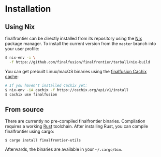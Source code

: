 # Installation

## Using Nix

finalfrontier can be directly installed from its repository using the
[Nix](https://nixos.org/nix/) package manager. To install the current
version from the `master` branch into your user profile:

```bash
$ nix-env -i \
  -f https://github.com/finalfusion/finalfrontier/tarball/nix-build
```

You can get prebuilt Linux/macOS binaries using the [finalfusion
Cachix cache](https://finalfusion.cachix.org):

```bash
# If you haven't installed Cachix yet:
$ nix-env -iA cachix -f https://cachix.org/api/v1/install
$ cachix use finalfusion
```

## From source

There are currently no pre-compiled finalfrontier binaries. Compilation
requires a working [Rust](https://www.rust-lang.org/) toolchain. After
installing Rust, you can compile finalfrontier using cargo:

~~~shell
$ cargo install finalfrontier-utils
~~~

Afterwards, the binaries are available in your `~/.cargo/bin`.
